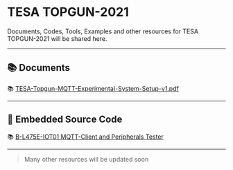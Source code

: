 # TESA TOPGUN-2021

Documents, Codes, Tools, Examples and other resources for TESA TOPGUN-2021 will be shared here.

---

## :books: Documents
:books: [TESA-Topgun-MQTT-Experimental-System-Setup-v1.pdf](./docs/TESA-Topgun-MQTT-Experimental-System-Setup-v1.pdf)

---

## :floppy_disk: Embedded Source Code
:books: [B-L475E-IOT01 MQTT-Client and Peripherals Tester](./STM32/B-L475E-IOT01)

---

>Many other resources will be updated soon
